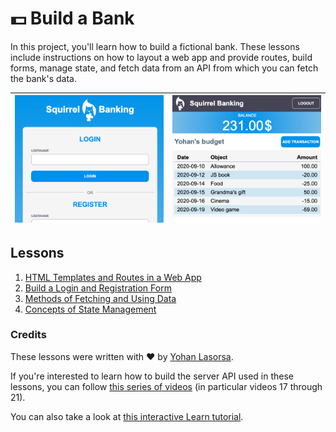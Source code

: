 # :dollar: Build a Bank

In this project, you'll learn how to build a fictional bank. These lessons include instructions on how to layout a web app and provide routes, build forms, manage state, and fetch data from an API from which you can fetch the bank's data.

| ![Screen1](images/screen1.png) | ![Screen2](images/screen2.png) |
|--------------------------------|--------------------------------|

## Lessons

1. [HTML Templates and Routes in a Web App](1-template-route/README.md)
2. [Build a Login and Registration Form](2-forms/README.md)
3. [Methods of Fetching and Using Data](3-data/README.md)
4. [Concepts of State Management](4-state-management/README.md)

### Credits

These lessons were written with :hearts: by [Yohan Lasorsa](https://twitter.com/sinedied).

If you're interested to learn how to build the server API used in these lessons, you can follow [this series of videos](https://aka.ms/NodeBeginner) (in particular videos 17 through 21).

You can also take a look at [this interactive Learn tutorial](https://aka.ms/learn/express-api). 
